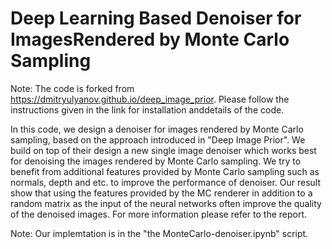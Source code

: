  # Deep Learning Based Denoiser for ImagesRendered by Monte Carlo Sampling
 
 Note: The code is forked from https://dmitryulyanov.github.io/deep_image_prior. Please follow the instructions given in the link for installation anddetails of the code.

In this code, we design a denoiser for images rendered by Monte Carlo sampling, based on the approach introduced in "Deep Image Prior". We build on top of their design a new single image denoiser which works best for denoising the images rendered by Monte Carlo sampling. We try to benefit from additional features provided by Monte Carlo sampling such as normals, depth and etc. to improve the performance of denoiser. Our result show that using the features provided by the MC renderer in addition to a random matrix as the input of the neural networks often improve the quality of the denoised images. For more information please refer to the report. 

Note: Our implemtation is in the "the MonteCarlo-denoiser.ipynb" script.

